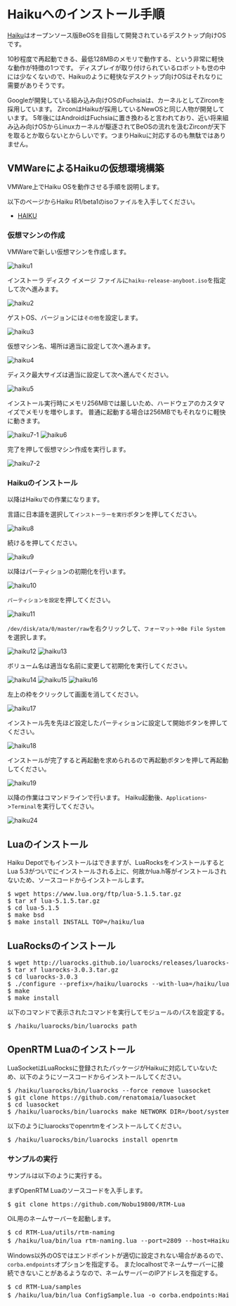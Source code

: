 # Haikuへのインストール手順

[Haiku](https://www.haiku-os.org/)はオープンソース版BeOSを目指して開発されているデスクトップ向けOSです。

10秒程度で再起動できる、最低128MBのメモリで動作する、という非常に軽快な動作が特徴の1つです。
ディスプレイが取り付けられているロボットも世の中には少なくないので、Haikuのように軽快なデスクトップ向けOSはそれなりに需要がありそうです。

Googleが開発している組み込み向けOSのFuchsiaは、カーネルとしてZirconを採用しています。
ZirconはHaikuが採用しているNewOSと同じ人物が開発しています。
5年後にはAndroidはFuchsiaに置き換わると言われており、近い将来組み込み向けOSからLinuxカーネルが駆逐されてBeOSの流れを汲むZirconが天下を取るとか取らないとからしいです。つまりHaikuに対応するのも無駄ではありません。

## VMWareによるHaikuの仮想環境構築

VMWare上でHaiku OSを動作させる手順を説明します。

以下のページからHaiku R1/beta1のisoファイルを入手してください。

* [HAIKU](https://www.haiku-os.org/get-haiku/)

### 仮想マシンの作成

VMWareで新しい仮想マシンを作成します。

![haiku1](https://user-images.githubusercontent.com/6216077/47612351-4029fb00-dabc-11e8-888d-a9898a1dddeb.png)

インストーラ ディスク イメージ ファイルに`haiku-release-anyboot.iso`を指定して次へ進みます。

![haiku2](https://user-images.githubusercontent.com/6216077/47612372-a9117300-dabc-11e8-9669-969c052cd607.png)

ゲストOS、バージョンには`その他`を設定します。

![haiku3](https://user-images.githubusercontent.com/6216077/47612392-eece3b80-dabc-11e8-8ae7-c7be2a954a11.png)

仮想マシン名、場所は適当に設定して次へ進みます。

![haiku4](https://user-images.githubusercontent.com/6216077/47612405-11f8eb00-dabd-11e8-9d48-b6770ccdaf38.png)

ディスク最大サイズは適当に設定して次へ進んでください。

![haiku5](https://user-images.githubusercontent.com/6216077/47612414-39e84e80-dabd-11e8-9e38-918e8a56c16d.png)

インストール実行時にメモリ256MBでは厳しいため、ハードウェアのカスタマイズでメモリを増やします。
普通に起動する場合は256MBでもそれなりに軽快に動きます。

![haiku7-1](https://user-images.githubusercontent.com/6216077/47612426-7b78f980-dabd-11e8-96c8-889acc2c0546.png)
![haiku6](https://user-images.githubusercontent.com/6216077/47612429-a8c5a780-dabd-11e8-907d-552c40474d54.png)

完了を押して仮想マシン作成を実行します。

![haiku7-2](https://user-images.githubusercontent.com/6216077/47612438-d6125580-dabd-11e8-8626-f02be712d10e.png)

### Haikuのインストール

以降はHaikuでの作業になります。

言語に日本語を選択して`インストーラーを実行`ボタンを押してください。

![haiku8](https://user-images.githubusercontent.com/6216077/47612452-0e199880-dabe-11e8-8ddc-17c23907a848.png)

続けるを押してください。

![haiku9](https://user-images.githubusercontent.com/6216077/47612459-3acdb000-dabe-11e8-9524-81bc57cd4ed6.png)

以降はパーティションの初期化を行います。

![haiku10](https://user-images.githubusercontent.com/6216077/47612504-12928100-dabf-11e8-8267-946224b4c782.png)

`パーティションを設定`を押してください。

![haiku11](https://user-images.githubusercontent.com/6216077/47612512-3655c700-dabf-11e8-8a5f-2a9c4ec61cd8.png)

`/dev/disk/ata/0/master/raw`を右クリックして、`フォーマット`->`Be File System`を選択します。

![haiku12](https://user-images.githubusercontent.com/6216077/47612517-571e1c80-dabf-11e8-93e9-a7df15399c37.png)
![haiku13](https://user-images.githubusercontent.com/6216077/47612527-99dff480-dabf-11e8-8046-50dfc7a168dc.png)


ボリューム名は適当な名前に変更して初期化を実行してください。

![haiku14](https://user-images.githubusercontent.com/6216077/47612529-a95f3d80-dabf-11e8-8214-5c518811c426.png)
![haiku15](https://user-images.githubusercontent.com/6216077/47612534-cb58c000-dabf-11e8-8b95-dd7d9c157a36.png)
![haiku16](https://user-images.githubusercontent.com/6216077/47612535-dd3a6300-dabf-11e8-8bc0-73cc446affc8.png)

左上の枠をクリックして画面を消してください。

![haiku17](https://user-images.githubusercontent.com/6216077/47612539-ecb9ac00-dabf-11e8-8d3e-bf2fc3d75d17.png)

インストール先を先ほど設定したパーティションに設定して開始ボタンを押してください。

![haiku18](https://user-images.githubusercontent.com/6216077/47612541-03f89980-dac0-11e8-9283-e5f26a8ba073.png)

インストールが完了すると再起動を求められるので再起動ボタンを押して再起動してください。

![haiku19](https://user-images.githubusercontent.com/6216077/47612552-3904ec00-dac0-11e8-9186-e9fc9b34aa14.png)


以降の作業はコマンドラインで行います。
Haiku起動後、`Applications`->`Terminal`を実行してください。

![haiku24](https://user-images.githubusercontent.com/6216077/47612561-7c5f5a80-dac0-11e8-8513-ee27d1ec930f.png)



## Luaのインストール

Haiku Depotでもインストールはできますが、LuaRocksをインストールするとLua 5.3がついでにインストールされる上に、何故かlua.h等がインストールされないため、ソースコードからインストールします。

<pre>
$ wget https://www.lua.org/ftp/lua-5.1.5.tar.gz
$ tar xf lua-5.1.5.tar.gz
$ cd lua-5.1.5
$ make bsd
$ make install INSTALL_TOP=/haiku/lua
</pre>

## LuaRocksのインストール

<pre>
$ wget http://luarocks.github.io/luarocks/releases/luarocks-3.0.3.tar.gz
$ tar xf luarocks-3.0.3.tar.gz
$ cd luarocks-3.0.3
$ ./configure --prefix=/haiku/luarocks --with-lua=/haiku/lua
$ make 
$ make install
</pre>

以下のコマンドで表示されたコマンドを実行してモジュールのパスを設定する。

<pre>
$ /haiku/luarocks/bin/luarocks path
</pre>

## OpenRTM Luaのインストール


LuaSocketはLuaRocksに登録されたパッケージがHaikuに対応していないため、以下のようにソースコードからインストールしてください。

<pre>
$ /haiku/luarocks/bin/luarocks --force remove luasocket
$ git clone https://github.com/renatomaia/luasocket
$ cd luasocket
$ /haiku/luarocks/bin/luarocks make NETWORK_DIR=/boot/system/
</pre>



以下のようにluarocksでopenrtmをインストールしてください。

<pre>
$ /haiku/luarocks/bin/luarocks install openrtm
</pre>



<!-- 
### 通常版をインストールする場合

以下のようにluarocksでopenrtmをインストールしてください。

<pre>
$ /haiku/luarocks/bin/luarocks install openrtm
</pre>


### corba_cdr対応版をインストールする場合

ソースコードからインストールしてください。

<pre>
$ git clone -b corba_cdr_support https://github.com/Nobu19800/RTM-Lua
$ cd RTM-Lua
$ cp spec/*.rockspec ./
$ /haiku/luarocks/bin/luarocks make
</pre>

-->


### サンプルの実行

サンプルは以下のように実行する。

まずOpenRTM Luaのソースコードを入手します。
<pre>
$ git clone https://github.com/Nobu19800/RTM-Lua
</pre>

OiL用のネームサーバーを起動します。
<pre>
$ cd RTM-Lua/utils/rtm-naming
$ /haiku/lua/bin/lua rtm-naming.lua --port=2809 --host=HaikuのIPアドレス
</pre>


Windows以外のOSではエンドポイントが適切に設定されない場合があるので、`corba.endpoints`オプションを指定する。
またlocalhostでネームサーバーに接続できないことがあるようなので、ネームサーバーのIPアドレスを指定する。

<pre>
$ cd RTM-Lua/samples
$ /haiku/lua/bin/lua ConfigSample.lua -o corba.endpoints:HaikuのIPアドレス -o corba.nameservers:HaikuのIPアドレス
</pre>
